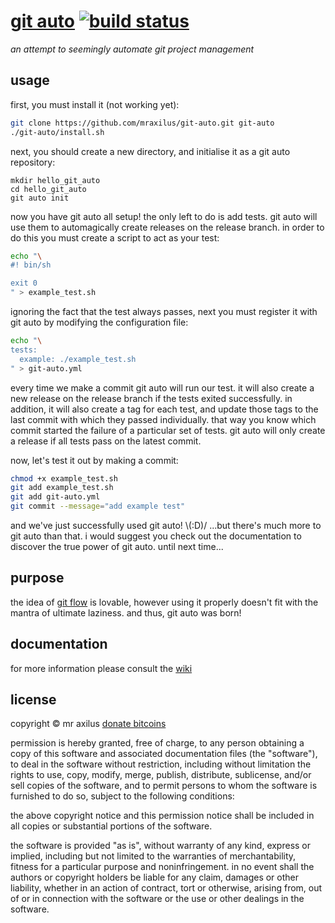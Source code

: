 [git auto][1] [![build status][2]][3]
=============
_an attempt to seemingly automate git project management_

usage
-----
first, 
  you must install it (not working yet):

```sh
git clone https://github.com/mraxilus/git-auto.git git-auto
./git-auto/install.sh
```

next,
  you should create a new directory,
  and initialise it as a git auto repository:

```
mkdir hello_git_auto
cd hello_git_auto
git auto init
```

now you have git auto all setup!
the only left to do is add tests. 
git auto will use them to automagically create releases on the release branch.
in order to do this you must create a script to act as your test:

```sh
echo "\
#! bin/sh

exit 0
" > example_test.sh
```

ignoring the fact that the test always passes,
next you must register it with git auto by modifying the configuration file:

```sh
echo "\
tests:
  example: ./example_test.sh
" > git-auto.yml
```

every time we make a commit git auto will run our test.
it will also create a new release on the release branch if the tests exited successfully.
in addition,
  it will also create a tag for each test,
  and update those tags to the last commit with which they passed individually.
that way you know which commit started the failure of a particular set of tests.
git auto will only create a release if all tests pass on the latest commit.

now,
  let's test it out by making a commit:

```sh
chmod +x example_test.sh
git add example_test.sh
git add git-auto.yml
git commit --message="add example test"
```

and we've just successfully used git auto!
\\(:D)/ ...but there's much more to git auto than that.
i would suggest you check out the documentation to discover the true power of git auto.
until next time...

## purpose
the idea of [git flow][4] is lovable,
  however using it properly doesn't fit with the mantra of ultimate laziness.
and thus,
  git auto was born!

documentation
-------------
for more information please consult the [wiki][5]

license
-------
copyright © mr axilus <a class="coinbase-button" data-code="c060c048abd9fe7b4f36021738451bed" data-button-style="donation_small" href="https://coinbase.com/checkouts/c060c048abd9fe7b4f36021738451bed">donate bitcoins</a><script src="https://coinbase.com/assets/button.js" type="text/javascript"></script>

permission is hereby granted,
  free of charge,
  to any person obtaining a copy of this software and associated documentation files (the "software"),
  to deal in the software without restriction,
  including without limitation the rights to use,
  copy,
  modify,
  merge,
  publish,
  distribute,
  sublicense,
  and/or sell copies of the software,
  and to permit persons to whom the software is furnished to do so,
  subject to the following conditions:

the above copyright notice and this permission notice shall be included in all copies or substantial portions of the software.

the software is provided "as is",
  without warranty of any kind,
  express or implied,
  including but not limited to the warranties of merchantability,
  fitness for a particular purpose and noninfringement.
in no event shall the authors or copyright holders be liable for any claim,
  damages or other liability,
  whether in an action of contract,
  tort or otherwise,
  arising from,
  out of or in connection with the software or the use or other dealings in the software.

[1]: git-auto.projectaxil.us "git auto"
[2]: https://secure.travis-ci.org/mraxilus/git-auto.png?branch=master
[3]: https://secure.travis-ci.org/mraxilus/git-auto
[4]: https://github.com/nvie/gitflow
[5]: https://github.com/mraxilus/swiss.sh/wiki 
